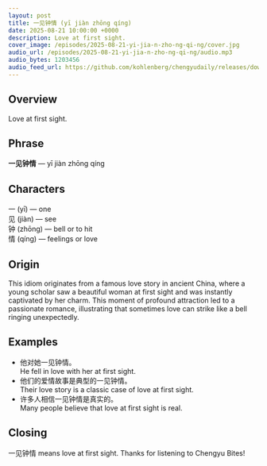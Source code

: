 ```yaml
---
layout: post
title: 一见钟情 (yī jiàn zhōng qíng)
date: 2025-08-21 10:00:00 +0000
description: Love at first sight.
cover_image: /episodes/2025-08-21-yi-jia-n-zho-ng-qi-ng/cover.jpg
audio_url: /episodes/2025-08-21-yi-jia-n-zho-ng-qi-ng/audio.mp3
audio_bytes: 1203456
audio_feed_url: https://github.com/kohlenberg/chengyudaily/releases/download/v20250821-yi-jia-n-zho-ng-qi-ng/2025-08-21-yi-jia-n-zho-ng-qi-ng.mp3
---
```






## Overview
Love at first sight.

## Phrase
**一见钟情** — yī jiàn zhōng qíng
## Characters


一 (yī) — one  
见 (jiàn) — see  
钟 (zhōng) — bell or to hit  
情 (qíng) — feelings or love


## Origin
This idiom originates from a famous love story in ancient China, where a young scholar saw a beautiful woman at first sight and was instantly captivated by her charm. This moment of profound attraction led to a passionate romance, illustrating that sometimes love can strike like a bell ringing unexpectedly.

## Examples
- 他对她一见钟情。<br>He fell in love with her at first sight.
- 他们的爱情故事是典型的一见钟情。<br>Their love story is a classic case of love at first sight.
- 许多人相信一见钟情是真实的。<br>Many people believe that love at first sight is real.

## Closing
一见钟情 means love at first sight. Thanks for listening to Chengyu Bites!
